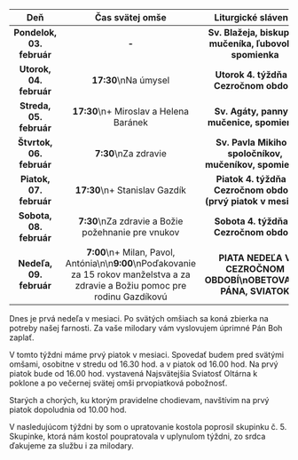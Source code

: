<!-- title: "Informácie o omšiach - 02. - 09. február" -->
<!-- date: "2025-02-02" -->

<!-- table-setup wrapStyle=row; wrapOn=max-width:767px; wrapHideHeader=true -->
| Deň | Čas svätej omše | Liturgické slávenie |
| :---: | :---: | :---: |
| **Pondelok, 03. február** | **-** | **Sv. Blažeja, biskupa a mučeníka, ľubovoľná spomienka** |
| **Utorok, 04. február** | **17:30**\nNa úmysel | **Utorok 4. týždňa v Cezročnom období** |
| **Streda, 05. február** | **17:30**\n+ Miroslav a Helena Baránek | **Sv. Agáty, panny a mučenice, spomienka** |
| **Štvrtok, 06. február** | **7:30**\nZa zdravie | **Sv. Pavla Mikiho a spoločníkov, mučeníkov, spomienka** |
| **Piatok, 07. február** | **17:30**\n+ Stanislav Gazdík | **Piatok 4. týždňa v Cezročnom období  (prvý piatok v mesiaci)** |
| **Sobota, 08. február** | **7:30**\nZa zdravie a Božie požehnanie pre vnukov | **Sobota 4. týždňa v Cezročnom období** |
| **Nedeľa, 09. február** | **7:00**\n+ Milan, Pavol, Antónia\n\n**9:00**\nPoďakovanie za 15 rokov manželstva a za zdravie a Božiu pomoc pre rodinu Gazdíkovú | **PIATA NEDEĽA V CEZROČNOM OBDOBÍ\nOBETOVANIE PÁNA, SVIATOK** |


Dnes je prvá nedeľa v mesiaci. Po svätých omšiach sa koná zbierka na potreby našej farnosti. Za vaše milodary vám vyslovujem úprimné Pán Boh zaplať.

V tomto týždni máme prvý piatok v mesiaci. Spovedať budem pred svätými omšami, osobitne v stredu od 16.30 hod. a v piatok od 16.00 hod. Na prvý piatok bude od 16.00 hod. vystavená Najsvätejšia Sviatosť Oltárna k poklone a po večernej svätej omši prvopiatková pobožnosť.

Starých a chorých, ku ktorým pravidelne chodievam, navštívim na prvý piatok dopoludnia od 10.00  hod.

V nasledujúcom týždni by som o upratovanie kostola poprosil skupinku č. 5. Skupinke, ktorá nám kostol poupratovala v uplynulom týždni, zo srdca ďakujeme za službu i za milodary.


